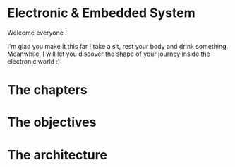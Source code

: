 # Electronic & Embedded System

Welcome everyone !

I'm glad you make it this far ! take a sit, rest your body and drink something. Meanwhile, I will let you discover the shape of your journey inside the electronic world :)

# The chapters

# The objectives

# The architecture
